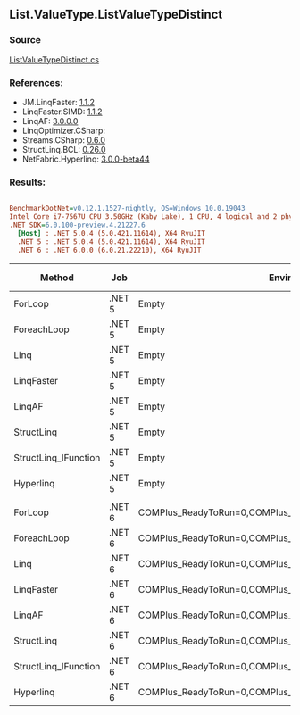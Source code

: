 ﻿## List.ValueType.ListValueTypeDistinct

### Source
[ListValueTypeDistinct.cs](../LinqBenchmarks/List/ValueType/ListValueTypeDistinct.cs)

### References:
- JM.LinqFaster: [1.1.2](https://www.nuget.org/packages/JM.LinqFaster/1.1.2)
- LinqFaster.SIMD: [1.1.2](https://www.nuget.org/packages/LinqFaster.SIMD/1.0.3)
- LinqAF: [3.0.0.0](https://www.nuget.org/packages/LinqAF/3.0.0.0)
- LinqOptimizer.CSharp: [](https://www.nuget.org/packages/LinqOptimizer.CSharp/)
- Streams.CSharp: [0.6.0](https://www.nuget.org/packages/Streams.CSharp/0.6.0)
- StructLinq.BCL: [0.26.0](https://www.nuget.org/packages/StructLinq/0.26.0)
- NetFabric.Hyperlinq: [3.0.0-beta44](https://www.nuget.org/packages/NetFabric.Hyperlinq/3.0.0-beta44)

### Results:
``` ini

BenchmarkDotNet=v0.12.1.1527-nightly, OS=Windows 10.0.19043
Intel Core i7-7567U CPU 3.50GHz (Kaby Lake), 1 CPU, 4 logical and 2 physical cores
.NET SDK=6.0.100-preview.4.21227.6
  [Host] : .NET 5.0.4 (5.0.421.11614), X64 RyuJIT
  .NET 5 : .NET 5.0.4 (5.0.421.11614), X64 RyuJIT
  .NET 6 : .NET 6.0.0 (6.0.21.22210), X64 RyuJIT


```
|               Method |    Job |                                                   EnvironmentVariables |  Runtime | Duplicates | Count |      Mean |     Error |    StdDev |    Median | Ratio | RatioSD |   Gen 0 | Gen 1 | Gen 2 | Allocated |
|--------------------- |------- |----------------------------------------------------------------------- |--------- |----------- |------ |----------:|----------:|----------:|----------:|------:|--------:|--------:|------:|------:|----------:|
|              ForLoop | .NET 5 |                                                                  Empty | .NET 5.0 |          4 |   100 | 14.471 μs | 0.2875 μs | 0.6547 μs | 14.051 μs |  1.00 |    0.00 | 12.8174 |     - |     - |  26,984 B |
|          ForeachLoop | .NET 5 |                                                                  Empty | .NET 5.0 |          4 |   100 | 15.514 μs | 0.0810 μs | 0.0676 μs | 15.510 μs |  1.04 |    0.04 | 12.8174 |     - |     - |  26,984 B |
|                 Linq | .NET 5 |                                                                  Empty | .NET 5.0 |          4 |   100 | 19.421 μs | 0.3848 μs | 0.5877 μs | 19.683 μs |  1.30 |    0.06 |  9.0332 |     - |     - |  18,992 B |
|           LinqFaster | .NET 5 |                                                                  Empty | .NET 5.0 |          4 |   100 |  2.868 μs | 0.0110 μs | 0.0092 μs |  2.865 μs |  0.19 |    0.01 |  0.0114 |     - |     - |      24 B |
|               LinqAF | .NET 5 |                                                                  Empty | .NET 5.0 |          4 |   100 | 62.065 μs | 1.2277 μs | 1.3646 μs | 62.480 μs |  4.12 |    0.10 | 20.2637 |     - |     - |  42,416 B |
|           StructLinq | .NET 5 |                                                                  Empty | .NET 5.0 |          4 |   100 | 14.567 μs | 0.0579 μs | 0.0452 μs | 14.564 μs |  0.98 |    0.04 |  0.0305 |     - |     - |      64 B |
| StructLinq_IFunction | .NET 5 |                                                                  Empty | .NET 5.0 |          4 |   100 |  4.809 μs | 0.0174 μs | 0.0162 μs |  4.806 μs |  0.32 |    0.01 |       - |     - |     - |         - |
|            Hyperlinq | .NET 5 |                                                                  Empty | .NET 5.0 |          4 |   100 | 13.550 μs | 0.0649 μs | 0.0542 μs | 13.539 μs |  0.91 |    0.04 |       - |     - |     - |         - |
|                      |        |                                                                        |          |            |       |           |           |           |           |       |         |         |       |       |           |
|              ForLoop | .NET 6 | COMPlus_ReadyToRun=0,COMPlus_TC_QuickJitForLoops=1,COMPlus_TieredPGO=1 | .NET 6.0 |          4 |   100 | 15.388 μs | 0.0689 μs | 0.0611 μs | 15.385 μs |  1.00 |    0.00 | 12.8174 |     - |     - |  26,976 B |
|          ForeachLoop | .NET 6 | COMPlus_ReadyToRun=0,COMPlus_TC_QuickJitForLoops=1,COMPlus_TieredPGO=1 | .NET 6.0 |          4 |   100 | 14.543 μs | 0.0749 μs | 0.0664 μs | 14.555 μs |  0.95 |    0.01 | 12.8174 |     - |     - |  26,976 B |
|                 Linq | .NET 6 | COMPlus_ReadyToRun=0,COMPlus_TC_QuickJitForLoops=1,COMPlus_TieredPGO=1 | .NET 6.0 |          4 |   100 | 16.926 μs | 0.0878 μs | 0.0821 μs | 16.893 μs |  1.10 |    0.01 | 12.8174 |     - |     - |  26,912 B |
|           LinqFaster | .NET 6 | COMPlus_ReadyToRun=0,COMPlus_TC_QuickJitForLoops=1,COMPlus_TieredPGO=1 | .NET 6.0 |          4 |   100 |  2.943 μs | 0.0410 μs | 0.0384 μs |  2.954 μs |  0.19 |    0.00 |  0.0114 |     - |     - |      24 B |
|               LinqAF | .NET 6 | COMPlus_ReadyToRun=0,COMPlus_TC_QuickJitForLoops=1,COMPlus_TieredPGO=1 | .NET 6.0 |          4 |   100 | 64.047 μs | 0.4601 μs | 0.3592 μs | 63.974 μs |  4.16 |    0.03 | 20.2637 |     - |     - |  42,504 B |
|           StructLinq | .NET 6 | COMPlus_ReadyToRun=0,COMPlus_TC_QuickJitForLoops=1,COMPlus_TieredPGO=1 | .NET 6.0 |          4 |   100 | 14.967 μs | 0.1245 μs | 0.1104 μs | 14.985 μs |  0.97 |    0.01 |  0.0305 |     - |     - |      64 B |
| StructLinq_IFunction | .NET 6 | COMPlus_ReadyToRun=0,COMPlus_TC_QuickJitForLoops=1,COMPlus_TieredPGO=1 | .NET 6.0 |          4 |   100 |  4.973 μs | 0.0171 μs | 0.0143 μs |  4.976 μs |  0.32 |    0.00 |       - |     - |     - |         - |
|            Hyperlinq | .NET 6 | COMPlus_ReadyToRun=0,COMPlus_TC_QuickJitForLoops=1,COMPlus_TieredPGO=1 | .NET 6.0 |          4 |   100 | 19.675 μs | 0.0563 μs | 0.0499 μs | 19.681 μs |  1.28 |    0.01 |       - |     - |     - |         - |
